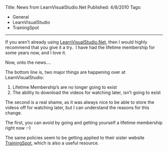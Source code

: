 Title: News from LearnVisualStudio.Net
Published: 4/8/2010
Tags:
- General
- LearnVisualStudio
- TrainingSpot
---

If you aren’t already using [LearnVisualStudio.Net](http://www.learnvisualstudio.net/), then I would highly recommend that you give it a try.  I have had the lifetime membership for some years now, and I love it.

Now, onto the news….

The bottom line is, two major things are happening over at LearnVisualStudio:

1. Lifetime Membership’s are no longer going to exist
1. The ability to download the videos for watching later, isn’t going to exist

The second is a real shame, as it was always nice to be able to store the videos off for watching later, but I can understand the reasons for this change.

The first, you can avoid by going and getting yourself a lifetime membership right now :-)

The same policies seem to be getting applied to their sister website [TrainingSpot](http://www.trainingspot.com/Default.aspx), which is also a useful resource.
